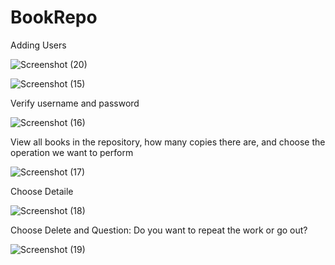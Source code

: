 # BookRepo

Adding Users

![Screenshot (20)](https://user-images.githubusercontent.com/106590677/192142059-b1012f85-6c22-43cc-989a-7d2106ebd8df.png)

![Screenshot (15)](https://user-images.githubusercontent.com/106590677/192141988-b9c5beea-e843-4f25-8ef9-06eace070ca7.png)

Verify username and password

![Screenshot (16)](https://user-images.githubusercontent.com/106590677/192141993-cdafc4d8-8050-4a46-916c-07541959fb32.png)

View all books in the repository, how many copies there are, and choose the operation we want to perform

![Screenshot (17)](https://user-images.githubusercontent.com/106590677/192141997-a2f742fc-455d-4eb0-bc8c-4a0b0e347199.png)

Choose Detaile

![Screenshot (18)](https://user-images.githubusercontent.com/106590677/192142000-7c0369f3-8f1a-4c95-9f44-6c5e09dd28a2.png)

Choose Delete and Question: Do you want to repeat the work or go out?

![Screenshot (19)](https://user-images.githubusercontent.com/106590677/192142003-1406c852-3e19-4624-9bdc-0e6df5b09e37.png)
